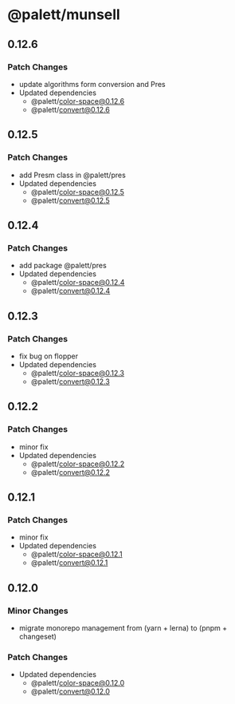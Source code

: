 # @palett/munsell

## 0.12.6

### Patch Changes

- update algorithms form conversion and Pres
- Updated dependencies
  - @palett/color-space@0.12.6
  - @palett/convert@0.12.6

## 0.12.5

### Patch Changes

- add Presm class in @palett/pres
- Updated dependencies
  - @palett/color-space@0.12.5
  - @palett/convert@0.12.5

## 0.12.4

### Patch Changes

- add package @palett/pres
- Updated dependencies
  - @palett/color-space@0.12.4
  - @palett/convert@0.12.4

## 0.12.3

### Patch Changes

- fix bug on flopper
- Updated dependencies
  - @palett/color-space@0.12.3
  - @palett/convert@0.12.3

## 0.12.2

### Patch Changes

- minor fix
- Updated dependencies
  - @palett/color-space@0.12.2
  - @palett/convert@0.12.2

## 0.12.1

### Patch Changes

- minor fix
- Updated dependencies
  - @palett/color-space@0.12.1
  - @palett/convert@0.12.1

## 0.12.0

### Minor Changes

- migrate monorepo management from (yarn + lerna) to (pnpm + changeset)

### Patch Changes

- Updated dependencies
  - @palett/color-space@0.12.0
  - @palett/convert@0.12.0
